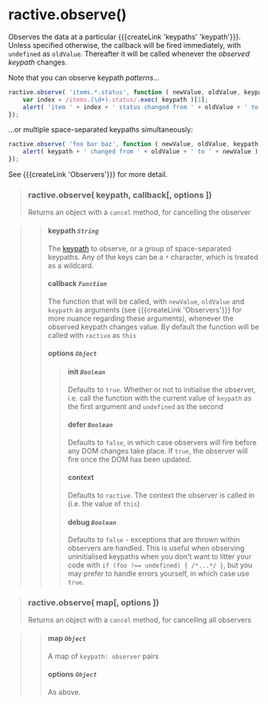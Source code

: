 # ractive.observe()

Observes the data at a particular {{{createLink 'keypaths' 'keypath'}}}. Unless specified otherwise, the callback will be fired immediately, with `undefined` as `oldValue`. Thereafter it will be called whenever the *observed keypath* changes.

Note that you can observe keypath *patterns*...

```js
ractive.observe( 'items.*.status', function ( newValue, oldValue, keypath ) {
	var index = /items.(\d+).status/.exec( keypath )[1];
	alert( 'item ' + index + ' status changed from ' + oldValue + ' to ' + newValue );
});
```

...or multiple space-separated keypaths simultaneously:

```js
ractive.observe( 'foo bar baz', function ( newValue, oldValue, keypath ) {
	alert( keypath + ' changed from ' + oldValue + ' to ' + newValue );
});
```

See {{{createLink 'Observers'}}} for more detail.


> ### ractive.observe( keypath, callback[, options ])
> Returns an object with a `cancel` method, for cancelling the observer

> > #### **keypath** *`String`*
> > The [keypath](keypaths) to observe, or a group of space-separated keypaths. Any of the keys can be a `*` character, which is treated as a wildcard.
> > #### **callback** *`Function`*
> > The function that will be called, with `newValue`, `oldValue` and `keypath` as arguments (see {{{createLink 'Observers'}}} for more nuance regarding these arguments), whenever the observed keypath changes value. By default the function will be called with `ractive` as `this`
> > #### options *`Object`*
> > > #### init *`Boolean`*
> > > Defaults to `true`. Whether or not to initialise the observer, i.e. call the function with the current value of `keypath` as the first argument and `undefined` as the second
> > > #### defer *`Boolean`*
> > > Defaults to `false`, in which case observers will fire before any DOM changes take place. If `true`, the observer will fire once the DOM has been updated.
> > > #### context
> > > Defaults to `ractive`. The context the observer is called in (i.e. the value of `this`)
> > > #### debug *`Boolean`*
> > > Defaults to `false` - exceptions that are thrown within observers are handled. This is useful when observing uninitialised keypaths when you don't want to litter your code with `if (foo !== undefined) { /*...*/ }`, but you may prefer to handle errors yourself, in which case use `true`.


> ### ractive.observe( map[, options ])
> Returns an object with a `cancel` method, for cancelling all observers

> > #### **map** *`Object`*
> > A map of `keypath: observer` pairs
> > #### options *`Object`*
> > As above.
